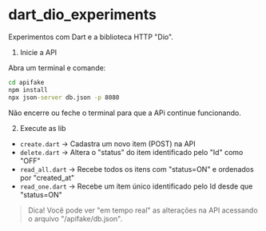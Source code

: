 # dart_dio_experiments
Experimentos com Dart e a biblioteca HTTP "Dio".

1. Inicie a API

Abra um terminal e comande:
```cmd
cd apifake
npm install
npx json-server db.json -p 8080
```

Não encerre ou feche o terminal para que a APi continue funcionando.

2. Execute as lib

 - `create.dart` → Cadastra um novo item (POST) na API
 - `delete.dart` → Altera o "status" do item identificado pelo "Id" como "OFF"
 - `read_all.dart` → Recebe todos os itens com "status=ON" e ordenados por "created_at"
 - `read_one.dart` → Recebe um ítem único identificado pelo Id desde que "status=ON"

> Dica! Você pode ver "em tempo real" as alterações na API acessando o arquivo "/apifake/db.json".